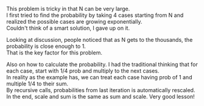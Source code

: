 This problem is tricky in that N can be very large.\
I first tried to find the probability by taking 4 cases starting from N and realized the possible cases are growing exponentially.\
Couldn't think of a smart solution, I gave up on it.

Looking at discussion, people noticed that as N gets to the thousands, the probability is close enough to 1.\
That is the key factor for this problem.

Also on how to calculate the probability. I had the traditional thinking that for each case, start with 1/4 prob and multiply to the next cases.\
In reality as the example has, we can treat each case having prob of 1 and multiple 1/4 to their sum.\
By recursive calls, probabilities from last iteration is automatically rescaled.\
In the end, scale and sum is the same as sum and scale. Very good lesson!
